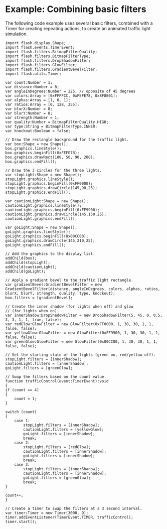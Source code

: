 # Example: Combining basic filters

<div>

The following code example uses several basic filters, combined with a Timer for
creating repeating actions, to create an animated traffic light simulation.

    import flash.display.Shape;
    import flash.events.TimerEvent;
    import flash.filters.BitmapFilterQuality;
    import flash.filters.BitmapFilterType;
    import flash.filters.DropShadowFilter;
    import flash.filters.GlowFilter;
    import flash.filters.GradientBevelFilter;
    import flash.utils.Timer;

    var count:Number = 1;
    var distance:Number = 8;
    var angleInDegrees:Number = 225; // opposite of 45 degrees
    var colors:Array = [0xFFFFCC, 0xFEFE78, 0x8F8E01];
    var alphas:Array = [1, 0, 1];
    var ratios:Array = [0, 128, 255];
    var blurX:Number = 8;
    var blurY:Number = 8;
    var strength:Number = 1;
    var quality:Number = BitmapFilterQuality.HIGH;
    var type:String = BitmapFilterType.INNER;
    var knockout:Boolean = false;

    // Draw the rectangle background for the traffic light.
    var box:Shape = new Shape();
    box.graphics.lineStyle();
    box.graphics.beginFill(0xFEFE78);
    box.graphics.drawRect(100, 50, 90, 200);
    box.graphics.endFill();

    // Draw the 3 circles for the three lights.
    var stopLight:Shape = new Shape();
    stopLight.graphics.lineStyle();
    stopLight.graphics.beginFill(0xFF0000);
    stopLight.graphics.drawCircle(145,90,25);
    stopLight.graphics.endFill();

    var cautionLight:Shape = new Shape();
    cautionLight.graphics.lineStyle();
    cautionLight.graphics.beginFill(0xFF9900);
    cautionLight.graphics.drawCircle(145,150,25);
    cautionLight.graphics.endFill();

    var goLight:Shape = new Shape();
    goLight.graphics.lineStyle();
    goLight.graphics.beginFill(0x00CC00);
    goLight.graphics.drawCircle(145,210,25);
    goLight.graphics.endFill();

    // Add the graphics to the display list.
    addChild(box);
    addChild(stopLight);
    addChild(cautionLight);
    addChild(goLight);

    // Apply a gradient bevel to the traffic light rectangle.
    var gradientBevel:GradientBevelFilter = new GradientBevelFilter(distance, angleInDegrees, colors, alphas, ratios, blurX, blurY, strength, quality, type, knockout);
    box.filters = [gradientBevel];

    // Create the inner shadow (for lights when off) and glow
    // (for lights when on).
    var innerShadow:DropShadowFilter = new DropShadowFilter(5, 45, 0, 0.5, 3, 3, 1, 1, true, false);
    var redGlow:GlowFilter = new GlowFilter(0xFF0000, 1, 30, 30, 1, 1, false, false);
    var yellowGlow:GlowFilter = new GlowFilter(0xFF9900, 1, 30, 30, 1, 1, false, false);
    var greenGlow:GlowFilter = new GlowFilter(0x00CC00, 1, 30, 30, 1, 1, false, false);

    // Set the starting state of the lights (green on, red/yellow off).
    stopLight.filters = [innerShadow];
    cautionLight.filters = [innerShadow];
    goLight.filters = [greenGlow];

    // Swap the filters based on the count value.
    function trafficControl(event:TimerEvent):void
    {
    if (count == 4)
    {
        count = 1;
    }

    switch (count)
    {
        case 1:
            stopLight.filters = [innerShadow];
            cautionLight.filters = [yellowGlow];
            goLight.filters = [innerShadow];
            break;
        case 2:
            stopLight.filters = [redGlow];
            cautionLight.filters = [innerShadow];
            goLight.filters = [innerShadow];
            break;
        case 3:
            stopLight.filters = [innerShadow];
            cautionLight.filters = [innerShadow];
            goLight.filters = [greenGlow];
            break;
    }

    count++;
    }

    // Create a timer to swap the filters at a 3 second interval.
    var timer:Timer = new Timer(3000, 9);
    timer.addEventListener(TimerEvent.TIMER, trafficControl);
    timer.start();

</div>
